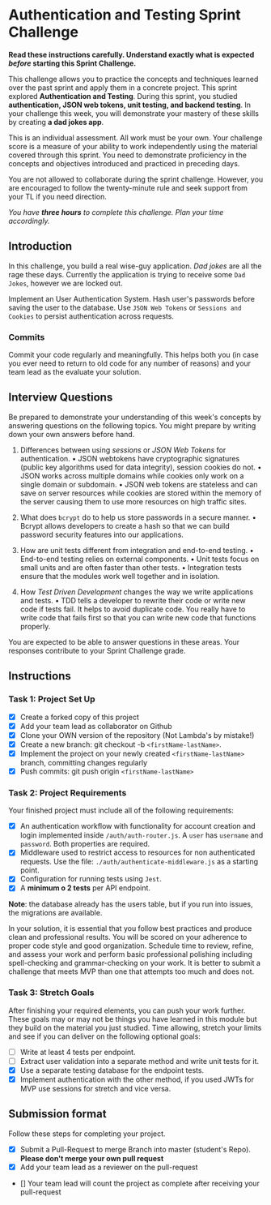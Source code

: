 # Authentication and Testing Sprint Challenge

**Read these instructions carefully. Understand exactly what is expected _before_ starting this Sprint Challenge.**

This challenge allows you to practice the concepts and techniques learned over the past sprint and apply them in a concrete project. This sprint explored **Authentication and Testing**. During this sprint, you studied **authentication, JSON web tokens, unit testing, and backend testing**. In your challenge this week, you will demonstrate your mastery of these skills by creating **a dad jokes app**.

This is an individual assessment. All work must be your own. Your challenge score is a measure of your ability to work independently using the material covered through this sprint. You need to demonstrate proficiency in the concepts and objectives introduced and practiced in preceding days.

You are not allowed to collaborate during the sprint challenge. However, you are encouraged to follow the twenty-minute rule and seek support from your TL if you need direction.

_You have **three hours** to complete this challenge. Plan your time accordingly._

## Introduction

In this challenge, you build a real wise-guy application. _Dad jokes_ are all the rage these days. Currently the application is trying to receive some `Dad Jokes`, however we are locked out.

Implement an User Authentication System. Hash user's passwords before saving the user to the database. Use `JSON Web Tokens` or `Sessions and Cookies` to persist authentication across requests.

### Commits

Commit your code regularly and meaningfully. This helps both you (in case you ever need to return to old code for any number of reasons) and your team lead as the evaluate your solution.

## Interview Questions

Be prepared to demonstrate your understanding of this week's concepts by answering questions on the following topics. You might prepare by writing down your own answers before hand.

1. Differences between using _sessions_ or _JSON Web Tokens_ for authentication.
    •	JSON webtokens have cryptographic signatures (public key algorithms used for data integrity), session cookies do not.
    •	JSON works across multiple domains while cookies only work on a single domain or subdomain.
    •	JSON web tokens are stateless and can save on server resources while cookies are stored within the memory of the server causing them to use more resources on high traffic sites.

2. What does `bcrypt` do to help us store passwords in a secure manner.
    •	Bcrypt allows developers to create a hash so that we can build password security features into our applications. 

3. How are unit tests different from integration and end-to-end testing.
    •	End-to-end testing relies on external components.
    •	Unit tests focus on small units and are often faster than other tests.
    •	Integration tests ensure that the modules work well together and in isolation.

4. How _Test Driven Development_ changes the way we write applications and tests.
    •	TDD tells a developer to rewrite their code or write new code if tests fail. It helps to avoid duplicate code. You really have to write code that fails first so that you can write new code that functions properly.
    
You are expected to be able to answer questions in these areas. Your responses contribute to your Sprint Challenge grade.

## Instructions

### Task 1: Project Set Up

- [X] Create a forked copy of this project
- [X] Add your team lead as collaborator on Github
- [X] Clone your OWN version of the repository (Not Lambda's by mistake!)
- [X] Create a new branch: git checkout -b `<firstName-lastName>`.
- [X] Implement the project on your newly created `<firstName-lastName>` branch, committing changes regularly
- [X] Push commits: git push origin `<firstName-lastName>`

### Task 2: Project Requirements

Your finished project must include all of the following requirements:

- [X] An authentication workflow with functionality for account creation and login implemented inside `/auth/auth-router.js`. A `user` has `username` and `password`. Both properties are required.
- [X] Middleware used to restrict access to resources for non authenticated requests. Use the file: `./auth/authenticate-middleware.js` as a starting point.
- [X] Configuration for running tests using `Jest`.
- [X] A **minimum o 2 tests** per API endpoint.

**Note**: the database already has the users table, but if you run into issues, the migrations are available.

In your solution, it is essential that you follow best practices and produce clean and professional results. You will be scored on your adherence to proper code style and good organization. Schedule time to review, refine, and assess your work and perform basic professional polishing including spell-checking and grammar-checking on your work. It is better to submit a challenge that meets MVP than one that attempts too much and does not.

### Task 3: Stretch Goals

After finishing your required elements, you can push your work further. These goals may or may not be things you have learned in this module but they build on the material you just studied. Time allowing, stretch your limits and see if you can deliver on the following optional goals:

- [ ] Write at least 4 tests per endpoint.
- [ ] Extract user validation into a separate method and write unit tests for it.
- [X] Use a separate testing database for the endpoint tests.
- [X] Implement authentication with the other method, if you used JWTs for MVP use sessions for stretch and vice versa.

## Submission format

Follow these steps for completing your project.

- [X] Submit a Pull-Request to merge <firstName-lastName> Branch into master (student's Repo). **Please don't merge your own pull request**
- [X] Add your team lead as a reviewer on the pull-request
- [] Your team lead will count the project as complete after receiving your pull-request
